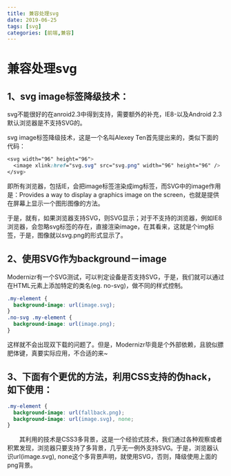 ```yaml
---
title: 兼容处理svg
date: 2019-06-25
tags: [svg]
categories: [前端,兼容]
---
```

# 兼容处理svg

## 1、svg image标签降级技术：

svg不能很好的在anroid2.3中得到支持，需要额外的补充，IE8-以及Android 2.3默认浏览器是不支持SVG的。

svg image标签降级技术，这是一个名叫Alexey Ten首先提出来的，类似下面的代码：

<!--more-->

```css
<svg width="96" height="96">
  <image xlink:href="svg.svg" src="svg.png" width="96" height="96" />
</svg>
```
即所有浏览器，包括IE，会把image标签渲染成img标签，而SVG中的image作用是：Provides a way to display a graphics image on the screen，也就是提供在屏幕上显示一个图形图像的方法。

于是，就有，如果浏览器支持SVG，则SVG显示；对于不支持的浏览器，例如IE8浏览器，会忽略svg标签的存在，直接渲染image，在其看来，这就是个img标签，于是，图像就以svg.png的形式显示了。

## 2、使用SVG作为background－image

Modernizr有一个SVG测试，可以判定设备是否支持SVG，于是，我们就可以通过在HTML元素上添加特定的类名(eg. no-svg)，做不同的样式控制。
```css
.my-element {
  background-image: url(image.svg);
}
.no-svg .my-element {
  background-image: url(image.png);
}
```
这样就不会出现双下载的问题了。但是，Modernizr毕竟是个外部依赖，且貌似膘肥体键，真要实际应用，不合适的来~

## 3、下面有个更优的方法，利用CSS支持的伪hack，如下使用：
```css
.my-element {
  background-image: url(fallback.png);
  background-image: url(image.svg), none;
}
```
　　其利用的技术是CSS3多背景，这是一个经验式技术，我们通过各种观察或者积累发现，浏览器只要支持了多背景，几乎无一例外支持SVG。于是，浏览器认识url(image.svg), none这个多背景声明，就使用SVG，否则，降级使用上面的png背景。